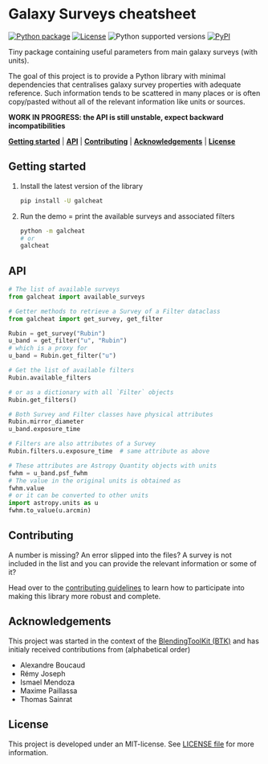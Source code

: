 Galaxy Surveys cheatsheet
=========================

[![Python package][gh-workflow-badge]][gh-workflow]
[![License][license-badge]](LICENSE)
![Python supported versions][pyversion-badge]
[![PyPI][pypi-badge]][pypi]

[gh-workflow]: https://github.com/aboucaud/galcheat/actions/workflows/python-package.yml
[gh-workflow-badge]: https://github.com/aboucaud/galcheat/actions/workflows/python-package.yml/badge.svg
[license-badge]: https://img.shields.io/github/license/aboucaud/galcheat?color=blue
[pyversion-badge]: https://img.shields.io/pypi/pyversions/galcheat?color=yellow&logo=pypi
[pypi-badge]: https://badge.fury.io/py/galcheat.svg
[pypi]: https://pypi.org/project/galcheat/


Tiny package containing useful parameters from main galaxy surveys (with units).

The goal of this project is to provide a Python library with minimal dependencies that centralises galaxy survey properties with adequate reference. Such information tends to be scattered in many places or is often copy/pasted without all of the relevant information like units or sources.

**WORK IN PROGRESS: the API is still unstable, expect backward incompatibilities**

[**Getting started**](#getting-started) | [**API**](#api) | [**Contributing**](#contributing) | [**Acknowledgements**](#acknowledgements) | [**License**](#license)

Getting started
---------------
1.  Install the latest version of the library
    ```sh
    pip install -U galcheat
    ```
2. Run the demo = print the available surveys and associated filters
    ```sh
    python -m galcheat
    # or
    galcheat
    ```

API
---
```python
# The list of available surveys
from galcheat import available_surveys

# Getter methods to retrieve a Survey of a Filter dataclass
from galcheat import get_survey, get_filter

Rubin = get_survey("Rubin")
u_band = get_filter("u", "Rubin")
# which is a proxy for
u_band = Rubin.get_filter("u")

# Get the list of available filters
Rubin.available_filters

# or as a dictionary with all `Filter` objects
Rubin.get_filters()

# Both Survey and Filter classes have physical attributes
Rubin.mirror_diameter
u_band.exposure_time

# Filters are also attributes of a Survey
Rubin.filters.u.exposure_time  # same attribute as above

# These attributes are Astropy Quantity objects with units
fwhm = u_band.psf_fwhm
# The value in the original units is obtained as
fwhm.value
# or it can be converted to other units
import astropy.units as u
fwhm.to_value(u.arcmin)
```

Contributing
------------
A number is missing? An error slipped into the files? A survey is not included in the list and you can provide the relevant information or some of it?

Head over to the [contributing guidelines](CONTRIBUTING.md) to learn how to participate into making this library more robust and complete.

Acknowledgements
----------------
This project was started in the context of the [BlendingToolKit (BTK)][github-btk] and has initialy received contributions from (alphabetical order)

- Alexandre Boucaud
- Rémy Joseph
- Ismael Mendoza
- Maxime Paillassa
- Thomas Sainrat

[github-btk]: https://github.com/LSSTDESC/BlendingToolKit

License
-------
This project is developed under an MIT-license. See [LICENSE file](LICENSE) for more information.
